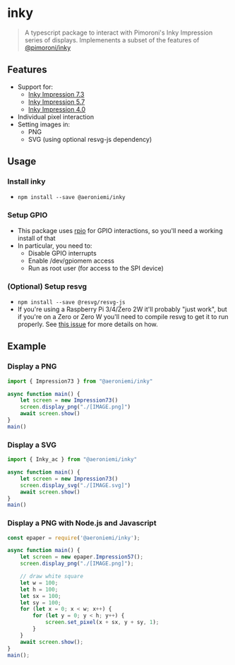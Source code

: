 # inky
> A typescript package to interact with Pimoroni's Inky Impression series of displays. Implemenents a subset of the features of [@pimoroni/inky](https://github.com/pimoroni/inky)

## Features
- Support for:
    - [Inky Impression 7.3](https://shop.pimoroni.com/products/inky-impression-7-3)
    - [Inky Impression 5.7](https://shop.pimoroni.com/products/inky-impression-5-7)
    - [Inky Impression 4.0](https://shop.pimoroni.com/products/inky-impression-4)
- Individual pixel interaction
- Setting images in:
    - PNG
    - SVG (using optional resvg-js dependency)

## Usage
### Install inky
- ``npm install --save @aeroniemi/inky``

### Setup GPIO
-  This package uses [rpio](https://www.npmjs.com/package/rpio) for GPIO interactions, so you'll need a working install of that
-  In particular, you need to:
    -  Disable GPIO interrupts
    -  Enable /dev/gpiomem access
    -  Run as root user (for access to the SPI device)

### (Optional) Setup resvg
- ``npm install --save @resvg/resvg-js``
- If you're using a Raspberry Pi 3/4/Zero 2W it'll probably "just work", but if you're on a Zero or Zero W you'll need to compile resvg to get it to run properly. See [this issue](https://github.com/yisibl/resvg-js/issues/231) for more details on how.


## Example
### Display a PNG 
```ts
import { Impression73 } from "@aeroniemi/inky"

async function main() {
    let screen = new Impression73()
    screen.display_png("./[IMAGE.png]")
    await screen.show()
}
main()
```

### Display a SVG
```ts
import { Inky_ac } from "@aeroniemi/inky"

async function main() {
    let screen = new Impression73()
    screen.display_svg("./[IMAGE.svg]")
    await screen.show()
}
main()
```

### Display a PNG with Node.js and Javascript
```js
const epaper = require('@aeroniemi/inky');

async function main() {
    let screen = new epaper.Impression57();
    screen.display_png("./[IMAGE.png]");

    // draw white square
    let w = 100;
    let h = 100;
    let sx = 100;
    let sy = 100;
    for (let x = 0; x < w; x++) {
        for (let y = 0; y < h; y++) {
            screen.set_pixel(x + sx, y + sy, 1);
        }
    }
    await screen.show();
}
main();
```
